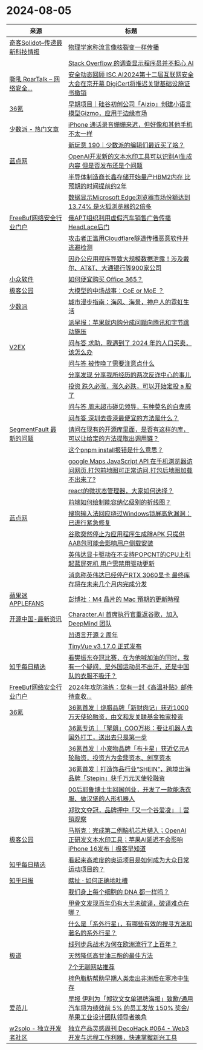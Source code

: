 ﻿# 2024-08-05

|来源|标题|
|---|---|
|[奇客Solidot–传递最新科技情报](https://www.solidot.org/index.rss)|[物理学家称流言像核裂变一样传播](https://www.solidot.org/story?sid=78883)|
||[Stack Overflow 的调查显示程序员并不担心 AI](https://www.solidot.org/story?sid=78882)|
|[嘶吼 RoarTalk – 网络安全...](https://www.4hou.com/feed)|[安全动态回顾 ISC.AI2024第十二届互联网安全大会在京开幕 DigiCert将推迟关键基础设施证书撤销](https://www.4hou.com/posts/5M9B)|
|[36氪](http://36kr.com/feed)|[早期项目｜硅谷初创公司「Aizip」创建小语言模型Gizmo，应用于边缘市场](https://36kr.com/p/2891745400838792?f=rss)|
|[少数派 - 热门文章](https://rss.mifaw.com/articles/5c8bb11a3c41f61efd36683e/5c92450e3882afa09dff5928)|[iPhone 通话录音姗姗来迟，但好像和其他手机不太一样](https://sspai.com/post/91078)|
||[新玩意 190｜少数派的编辑们最近买了啥？](https://sspai.com/post/91073)|
|[蓝点网](https://www.landiannews.com/feed)|[OpenAI开发新的文本水印工具可以识别AI生成内容 但是否发布还是个问题](https://www.landiannews.com/archives/105255.html)|
||[半导体制造商长鑫存储开始量产HBM2内存 比预期的时间提前约2年](https://www.landiannews.com/archives/105250.html)|
||[数据显示Microsoft Edge浏览器市场份额达到13.74% 是火狐浏览器的2倍多](https://www.landiannews.com/archives/105249.html)|
|[FreeBuf网络安全行业门户](http://www.freebuf.com/feed)|[俄APT组织利用虚假汽车销售广告传播HeadLace后门](https://www.freebuf.com/articles/407808.html)|
||[攻击者正滥用Cloudflare隧道传播恶意软件并逃避检测](https://www.freebuf.com/news/407793.html)|
||[因办公应用程序导致大规模数据泄露！涉及戴尔、AT&T、大通银行等900家公司](https://www.freebuf.com/news/407784.html)|
|[小众软件](https://feeds.appinn.com/appinns/)|[如何便宜购买 Office 365？](https://www.appinn.com/lizhi-office365-24/)|
|[极客公园](http://feeds.geekpark.net/)|[大模型的中场战事：CoE or MoE ？](http://www.geekpark.net/news/338897)|
|[少数派](https://sspai.com/feed)|[城市漫步指南：海风、海景，神户人的霓虹生活](https://sspai.com/post/90074)|
||[派早报：苹果就内购分成问题向腾讯和字节跳动施压](https://sspai.com/post/91149)|
|[V2EX](https://www.v2ex.com/index.xml)|[ 问与答 求助，我遇到了 2024 年的人口买卖，该怎么办](https://www.v2ex.com/t/1062589#reply14)|
||[ 问与答 被传唤了需要注意点什么](https://www.v2ex.com/t/1062580#reply51)|
||[ 分享发现 分享我所经历的两次反诈中心的事儿](https://www.v2ex.com/t/1062573#reply12)|
||[ 投资 跌久必涨，涨久必跌，可以开始定投 a 股了](https://www.v2ex.com/t/1062565#reply19)|
||[ 问与答 周末超市碰见领导，有种莫名的自卑感](https://www.v2ex.com/t/1062553#reply14)|
||[ 问与答 深圳去香港最便宜的方法是什么？](https://www.v2ex.com/t/1062539#reply21)|
|[SegmentFault 最新的问题](https://segmentfault.com/feeds/questions)|[请问在现有的开源库里面，是否有这样的库，可以让给定的方法提取出调用链？](https://segmentfault.com/q/1010000045134447)|
||[这个pnpm install报错是什么意思？](https://segmentfault.com/q/1010000045134340)|
||[google Maps JavaScript API 在手机浏览器访问网页,打包前地图可正常访问,打包后地图加载不出来了?](https://segmentfault.com/q/1010000045133739)|
||[react的微状态管理器，大家如何选择？](https://segmentfault.com/q/1010000045133616)|
||[前端如何绘制能容纳亿级别的折线图？](https://segmentfault.com/q/1010000045133612)|
|[蓝点网](https://www.landiannews.com/feed)|[搜狗输入法回应绕过Windows锁屏高危漏洞：已进行紧急修复](https://www.landiannews.com/archives/105257.html)|
||[谷歌突然停止为应用程序生成胖APK 只提供AAB包可能会影响用户侧载安装](https://www.landiannews.com/archives/105253.html)|
||[英伟达显卡驱动在不支持POPCNT的CPU上引起蓝屏死机 用户需禁用驱动更新](https://www.landiannews.com/archives/105252.html)|
||[消息称英伟达已经停产RTX 3060显卡 最终库存将在未来几个月内完成分发](https://www.landiannews.com/archives/105256.html)|
|[蘋果迷 APPLEFANS](https://applefans.today/feed/)|[彭博社：M4 晶片的 Mac 預期的更新時程](https://applefans.today/2024-08-mark-gurman-m4-macs-this-year-rumors/)|
|[开源中国-最新资讯](https://rsshub.app/oschina/news)|[Character.AI 首席执行官重返谷歌，加入 DeepMind 团队](https://www.oschina.net/news/305359/character-ai-ceo-returns-to-google)|
||[凹语言开源 2 周年](https://my.oschina.net/walang/blog/15113279)|
||[TinyVue v3.17.0 正式发布](https://my.oschina.net/u/4863191/blog/15113877)|
|[知乎每日精选](https://www.zhihu.com/rss)|[看樊振东夺冠比赛，在为他喊加油的同时，我有一个疑问，是外国运动员不出汗，还是中国队的衣服不吸汗？](http://www.zhihu.com/question/663449911/answer/3584072120?utm_campaign=rss&utm_medium=rss&utm_source=rss&utm_content=title)|
|[FreeBuf网络安全行业门户](http://www.freebuf.com/feed)|[2024年攻防演练：您有一封《高温补贴》邮件待查收…](https://www.freebuf.com/defense/407783.html)|
|[36氪](http://36kr.com/feed)|[36氪首发｜烧腊品牌「新财肉记」获近1000万天使轮融资，由文和友关联基金独家投资](https://36kr.com/p/2887742200093315?f=rss)|
||[36氪专访｜「擎朗」COO万彬：要让机器人去国外打工，送出去只是第一步](https://36kr.com/p/2888811469937540?f=rss)|
||[36氪首发｜小宠物品牌「布卡星」获近亿元A轮融资，投资方为金鼎资本、创享资本](https://36kr.com/p/2892510050818691?f=rss)|
||[36氪首发｜打造饰品行业“SHEIN”，跨境出海品牌「Stepin」获千万元天使轮融资](https://36kr.com/p/2892504035728261?f=rss)|
||[00后耶鲁博士生回国创业，开发了一款能洗衣服、做汉堡的人形机器人](https://36kr.com/p/2875707937722501?f=rss)|
||[郑钦文夺冠，品牌押中「又一个谷爱凌」｜营销观察](https://36kr.com/p/2891880829868930?f=rss)|
|[极客公园](http://feeds.geekpark.net/)|[马斯克：完成第二例脑机芯片植入；OpenAI 正研发文本水印工具；苹果AI延迟不会影响iPhone 16发布｜极客早知道](http://www.geekpark.net/news/338885)|
|[知乎每日精选](https://www.zhihu.com/rss)|[看起来高难度的奥运项目是如何成为大众日常运动项目的？](http://www.zhihu.com/question/662656425/answer/3582664807?utm_campaign=rss&utm_medium=rss&utm_source=rss&utm_content=title)|
|[知乎日报](https://feedx.net/rss/zhihudaily.xml)|[瞎扯 · 如何正确地吐槽](https://daily.zhihu.com/story/9774348)|
||[我们身上每个细胞的 DNA 都一样吗？](https://daily.zhihu.com/story/9774332)|
||[甲骨文发现百年仍有大半未破译，破译难点在哪？](https://daily.zhihu.com/story/9774338)|
||[什么是「系外行星」，有哪些有效的搜寻方法和著名的系外行星？](https://daily.zhihu.com/story/9774344)|
||[线列步兵战术为何在欧洲流行了上百年？](https://daily.zhihu.com/story/9774335)|
|[极道](https://www.jdon.com/jivejdon/rss)|[天然降低高甘油三酯的最佳方法](https://www.jdon.com/74905.html)|
||[7个无聊网站推荐](https://www.jdon.com/74904.html)|
||[棕色脂肪帮助早期人类走出非洲后在寒冷中生存](https://www.jdon.com/74903.html)|
|[爱范儿](https://www.ifanr.com/feed)|[早报 伊利为「郑钦文女单银牌海报」致歉/通用汽车将为绩效前 5% 的员工发放 150% 奖金/苹果工业设计团队领导者换角](https://www.ifanr.com/1594736?utm_source=rss&utm_medium=rss&utm_campaign=)|
|[w2solo - 独立开发者社区](https://w2solo.com/topics/feed)|[独立产品灵感周刊 DecoHack #064 - Web3 开发与远程工作利器，快速掌握新兴工具](https://w2solo.com/topics/4880)|
